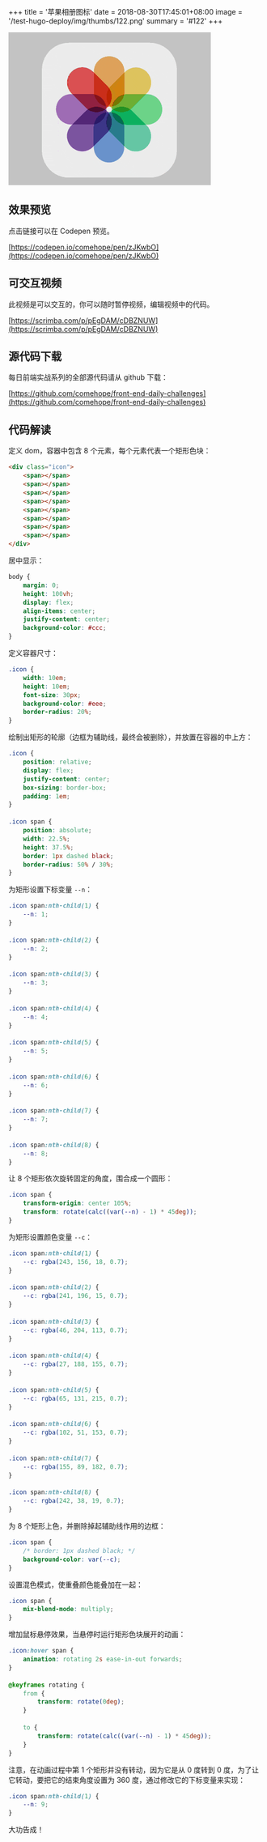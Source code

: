 +++
title = '苹果相册图标'
date = 2018-08-30T17:45:01+08:00
image = '/test-hugo-deploy/img/thumbs/122.png'
summary = '#122'
+++

![](./work.gif)

## 效果预览

点击链接可以在 Codepen 预览。

[https://codepen.io/comehope/pen/zJKwbO](https://codepen.io/comehope/pen/zJKwbO)

## 可交互视频

此视频是可以交互的，你可以随时暂停视频，编辑视频中的代码。

[https://scrimba.com/p/pEgDAM/cDBZNUW](https://scrimba.com/p/pEgDAM/cDBZNUW)

## 源代码下载

每日前端实战系列的全部源代码请从 github 下载：

[https://github.com/comehope/front-end-daily-challenges](https://github.com/comehope/front-end-daily-challenges)

## 代码解读

定义 dom，容器中包含 8 个元素，每个元素代表一个矩形色块：
```html
<div class="icon">
    <span></span>
    <span></span>
    <span></span>
    <span></span>
    <span></span>
    <span></span>
    <span></span>
    <span></span>
</div>
```

居中显示：
```css
body {
    margin: 0;
    height: 100vh;
    display: flex;
    align-items: center;
    justify-content: center;
    background-color: #ccc;
}
```

定义容器尺寸：
```css
.icon {
    width: 10em;
    height: 10em;
    font-size: 30px;
    background-color: #eee;
    border-radius: 20%;
}
```

绘制出矩形的轮廓（边框为辅助线，最终会被删除），并放置在容器的中上方：
```css
.icon {
    position: relative;
    display: flex;
    justify-content: center;
    box-sizing: border-box;
    padding: 1em;
}

.icon span {
    position: absolute;
    width: 22.5%;
    height: 37.5%;
    border: 1px dashed black;
    border-radius: 50% / 30%;
}
```

为矩形设置下标变量 `--n`：
```css
.icon span:nth-child(1) {
    --n: 1;
}

.icon span:nth-child(2) {
    --n: 2;
}

.icon span:nth-child(3) {
    --n: 3;
}

.icon span:nth-child(4) {
    --n: 4;
}

.icon span:nth-child(5) {
    --n: 5;
}

.icon span:nth-child(6) {
    --n: 6;
}

.icon span:nth-child(7) {
    --n: 7;
}

.icon span:nth-child(8) {
    --n: 8;
}
```

让 8 个矩形依次旋转固定的角度，围合成一个圆形：
```css
.icon span {
    transform-origin: center 105%;
    transform: rotate(calc((var(--n) - 1) * 45deg));
}
```

为矩形设置颜色变量 `--c`：
```css
.icon span:nth-child(1) {
    --c: rgba(243, 156, 18, 0.7);
}

.icon span:nth-child(2) {
    --c: rgba(241, 196, 15, 0.7);
}

.icon span:nth-child(3) {
    --c: rgba(46, 204, 113, 0.7);
}

.icon span:nth-child(4) {
    --c: rgba(27, 188, 155, 0.7);
}

.icon span:nth-child(5) {
    --c: rgba(65, 131, 215, 0.7);
}

.icon span:nth-child(6) {
    --c: rgba(102, 51, 153, 0.7);
}

.icon span:nth-child(7) {
    --c: rgba(155, 89, 182, 0.7);
}

.icon span:nth-child(8) {
    --c: rgba(242, 38, 19, 0.7);
}
```

为 8 个矩形上色，并删除掉起辅助线作用的边框：
```css
.icon span {
    /* border: 1px dashed black; */
    background-color: var(--c);
}
```

设置混色模式，使重叠颜色能叠加在一起：
```css
.icon span {
    mix-blend-mode: multiply;
}
```

增加鼠标悬停效果，当悬停时运行矩形色块展开的动画：
```css
.icon:hover span {
    animation: rotating 2s ease-in-out forwards;
}

@keyframes rotating {
    from {
        transform: rotate(0deg);
    }

    to {
        transform: rotate(calc((var(--n) - 1) * 45deg));
    }
}
```

注意，在动画过程中第 1 个矩形并没有转动，因为它是从 0 度转到 0 度，为了让它转动，要把它的结束角度设置为 360 度，通过修改它的下标变量来实现：
```css
.icon span:nth-child(1) {
    --n: 9;
}
```

大功告成！
